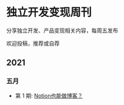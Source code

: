 # 独立开发变现周刊
分享独立开发、产品变现相关内容，每周五发布

欢迎投稿，推荐或自荐

## 2021
### 五月
*  第 1 期: [Notion也能做博客？](https://github.com/ljinkai/weekly/blob/main/2021/issue-1.md) 

